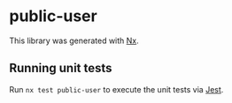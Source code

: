 # public-user

This library was generated with [Nx](https://nx.dev).

## Running unit tests

Run `nx test public-user` to execute the unit tests via [Jest](https://jestjs.io).
